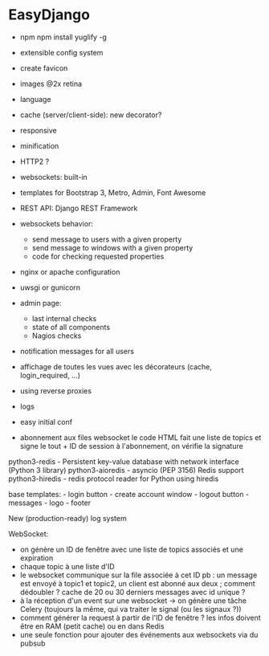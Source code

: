EasyDjango
==========

  * npm
    npm install yuglify -g

  * extensible config system

  * create favicon
  * images @2x retina
  * language
  * cache (server/client-side): new decorator?
  * responsive
  * minification
  * HTTP2 ?
  * websockets: built-in
  * templates for Bootstrap 3, Metro, Admin, Font Awesome
  * REST API: Django REST Framework
   
  * websockets behavior:
    * send message to users with a given property
    * send message to windows with a given property
    * code for checking requested properties
    
  * nginx or apache configuration
  * uwsgi or gunicorn
  
  * admin page:
    * last internal checks
    * state of all components
    * Nagios checks
    
  * notification messages for all users
    
  * affichage de toutes les vues avec les décorateurs (cache, login_required, …)
  * using reverse proxies
  * logs
  * easy initial conf
  
  * abonnement aux files websocket 
    le code HTML fait une liste de topics et signe le tout + ID de session
    à l'abonnement, on vérifie la signature 

python3-redis - Persistent key-value database with network interface (Python 3 library)
python3-aioredis - asyncio (PEP 3156) Redis support
python3-hiredis - redis protocol reader for Python using hiredis

base templates:
    - login button
    - create account window
    - logout button
    - messages
    - logo
    - footer
    
New (production-ready) log system
    
WebSocket:
  - on génère un ID de fenêtre avec une liste de topics associés et une expiration
  - chaque topic à une liste d'ID
  - le websocket communique sur la file associée à cet ID
  pb : un message est envoyé à topic1 et topic2, un client est abonné aux deux ; comment dédoubler ? cache de 20 ou 30 derniers messages avec id unique ?
  - à la réception d'un event sur une websocket -> on génère une tâche Celery (toujours la même, qui va traiter le signal (ou les signaux ?))
  - comment générer la request à partir de l'ID de fenêtre ? les infos doivent être en RAM (petit cache) ou en dans Redis
  - une seule fonction pour ajouter des événements aux websockets via du pubsub
  